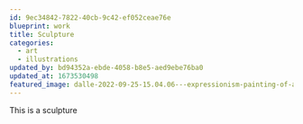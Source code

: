 ```yaml
---
id: 9ec34842-7822-40cb-9c42-ef052ceae76e
blueprint: work
title: Sculpture
categories:
  - art
  - illustrations
updated_by: bd94352a-ebde-4058-b8e5-aed9ebe76ba0
updated_at: 1673530498
featured_image: dalle-2022-09-25-15.04.06---expressionism-painting-of-a-man-with-brown-beard-and-large-glasses-and-a-grey-fluffy-cat-.png
---
```

This is a sculpture